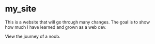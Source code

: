 # my_site
 This is a website that will go through many changes.
 The goal is to show how much I have learned and
 grown as a web dev.
 
 View the journey of a noob.
